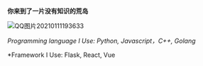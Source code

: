 **你来到了一片没有知识的荒岛**

![QQ图片20210111193633](https://user-images.githubusercontent.com/61461791/117250512-ec12e500-ae75-11eb-8be8-413a68c607a8.gif)


*Programming language I Use: Python, Javascript，C++, Golang*

*Framework I Use: Flask, React, Vue


